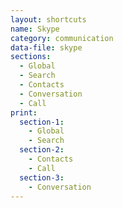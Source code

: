 ```yaml
---
layout: shortcuts
name: Skype
category: communication
data-file: skype
sections:
  - Global
  - Search
  - Contacts
  - Conversation
  - Call
print:
  section-1:
    - Global
    - Search
  section-2:
    - Contacts
    - Call
  section-3:
    - Conversation
---
```

